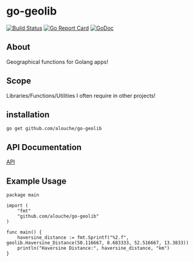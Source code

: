 go-geolib
=========

[![Build Status](https://travis-ci.org/alouche/go-geolib.svg?branch=master)](https://travis-ci.org/alouche/go-geolib)
[![Go Report Card](https://goreportcard.com/badge/github.com/alouche/go-geolib)](https://goreportcard.com/report/github.com/alouche/go-geolib)
[![GoDoc](https://godoc.org/github.com/alouche/go-geolib?status.png)](https://godoc.org/github.com/alouche/go-geolib)

## About

Geographical functions for Golang apps!

## Scope
Libraries/Functions/Utilities I often require in other projects!

## installation

	go get github.com/alouche/go-geolib

## API Documentation

[API](https://godoc.org/github.com/alouche/go-geolib)

## Example Usage

	package main																																												

	import (
		"fmt"
		"github.com/alouche/go-geolib"
	)

	func main() {
		haversine_distance := fmt.Sprintf("%2.f", geolib.Haversine_Distance(50.116667, 8.683333, 52.516667, 13.3833))
		println("Haversine Distance:", haversine_distance, "km")
	}
